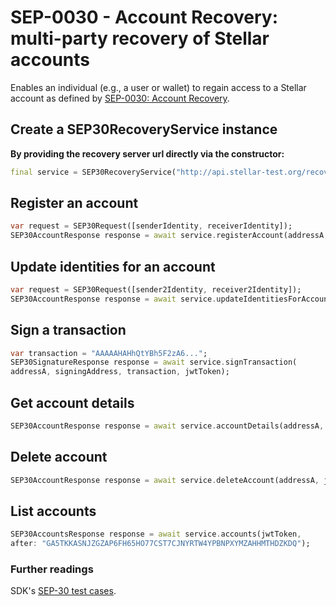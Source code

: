 
# SEP-0030 - Account Recovery: multi-party recovery of Stellar accounts

Enables an individual (e.g., a user or wallet) to regain access to a Stellar account as defined by 
[SEP-0030: Account Recovery](https://github.com/stellar/stellar-protocol/blob/master/ecosystem/sep-0030.md).


## Create a SEP30RecoveryService instance

**By providing the recovery server url directly via the constructor:**

```dart
final service = SEP30RecoveryService("http://api.stellar-test.org/recovery");
```

## Register an account

```dart
var request = SEP30Request([senderIdentity, receiverIdentity]);
SEP30AccountResponse response = await service.registerAccount(addressA, request, jwtToken);
```

## Update identities for an account

```dart
var request = SEP30Request([sender2Identity, receiver2Identity]);
SEP30AccountResponse response = await service.updateIdentitiesForAccount(addressA, request, jwtToken);
```

## Sign a transaction

```dart
var transaction = "AAAAAHAHhQtYBh5F2zA6...";
SEP30SignatureResponse response = await service.signTransaction(
addressA, signingAddress, transaction, jwtToken);
```

## Get account details

```dart
SEP30AccountResponse response = await service.accountDetails(addressA, jwtToken);
```

## Delete account

```dart
SEP30AccountResponse response = await service.deleteAccount(addressA, jwtToken);
```


## List accounts

```dart
SEP30AccountsResponse response = await service.accounts(jwtToken,
after: "GA5TKKASNJZGZAP6FH65HO77CST7CJNYRTW4YPBNPXYMZAHHMTHDZKDQ");
```

### Further readings

SDK's [SEP-30 test cases](https://github.com/Soneso/stellar_flutter_sdk/blob/master/test/sep0030_test.dart).

